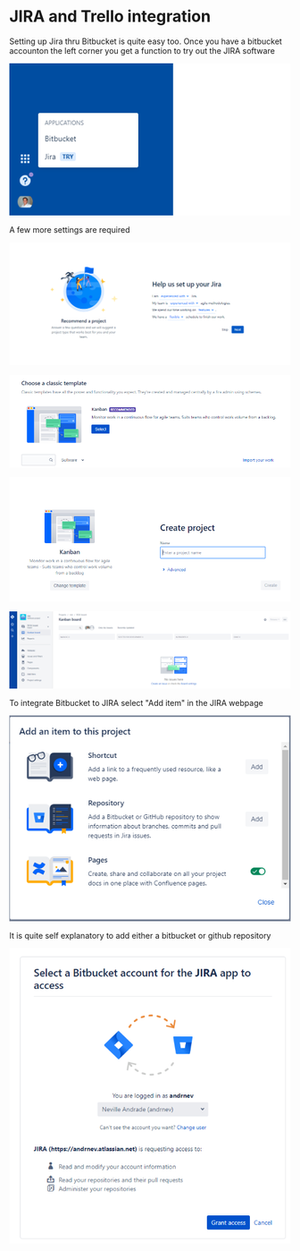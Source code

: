 # JIRA and Trello integration

Setting up Jira thru Bitbucket is quite easy too. Once you have a bitbucket accounton the left corner you get a function to try out the JIRA software

![](../.gitbook/assets/image%20%286%29.png)

A few more settings are required

![Jira settings](../.gitbook/assets/image%20%2824%29.png)

![Kanban type workflow](../.gitbook/assets/image%20%283%29.png)

![Enter a project name](../.gitbook/assets/image%20%2818%29.png)

![A functional JIRA project management board](../.gitbook/assets/image%20%285%29.png)

To integrate Bitbucket to JIRA select "Add item" in the JIRA webpage

![Click on Repository Add](../.gitbook/assets/image.png)

It is quite self explanatory to add either a bitbucket or github repository

![JIRA and Bitbucket intergration](../.gitbook/assets/image%20%2816%29.png)




